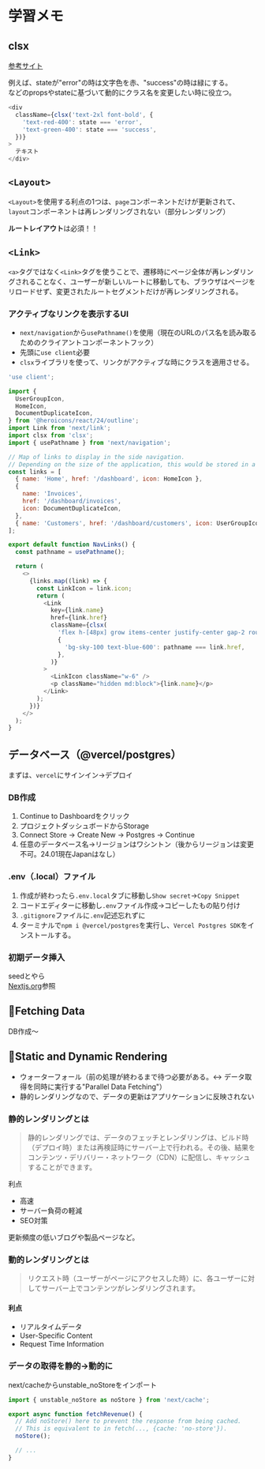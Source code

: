 # 学習メモ

## clsx

[参考サイト]("https://qiita.com/gotomeltdown/items/11bfa9c17cf820eb3ccf")

例えば、stateが"error"の時は文字色を赤、"success"の時は緑にする。  
などのpropsやstateに基づいて動的にクラス名を変更したい時に役立つ。

```javascript
<div
  className={clsx('text-2xl font-bold', {
    'text-red-400': state === 'error',
    'text-green-400': state === 'success',
  })}
>
  テキスト
</div>
```

## `<Layout>`

`<Layout>`を使用する利点の1つは、`page`コンポーネントだけが更新されて、`layout`コンポーネントは再レンダリングされない（部分レンダリング）

**ルートレイアウト**は必須！！

## `<Link>`

`<a>`タグではなく`<Link>`タグを使うことで、遷移時にページ全体が再レンダリングされることなく、ユーザーが新しいルートに移動しても、ブラウザはページをリロードせず、変更されたルートセグメントだけが再レンダリングされる。

### アクティブなリンクを表示するUI

- `next/navigation`から`usePathname()`を使用（現在のURLのパス名を読み取るためのクライアントコンポーネントフック）
- 先頭に`use client`必要
- `clsx`ライブラリを使って、リンクがアクティブな時にクラスを適用させる。

```javascript
'use client';

import {
  UserGroupIcon,
  HomeIcon,
  DocumentDuplicateIcon,
} from '@heroicons/react/24/outline';
import Link from 'next/link';
import clsx from 'clsx';
import { usePathname } from 'next/navigation';

// Map of links to display in the side navigation.
// Depending on the size of the application, this would be stored in a database.
const links = [
  { name: 'Home', href: '/dashboard', icon: HomeIcon },
  {
    name: 'Invoices',
    href: '/dashboard/invoices',
    icon: DocumentDuplicateIcon,
  },
  { name: 'Customers', href: '/dashboard/customers', icon: UserGroupIcon },
];

export default function NavLinks() {
  const pathname = usePathname();

  return (
    <>
      {links.map((link) => {
        const LinkIcon = link.icon;
        return (
          <Link
            key={link.name}
            href={link.href}
            className={clsx(
              'flex h-[48px] grow items-center justify-center gap-2 rounded-md bg-gray-50 p-3 text-sm font-medium hover:bg-sky-100 hover:text-blue-600 md:flex-none md:justify-start md:p-2 md:px-3',
              {
                'bg-sky-100 text-blue-600': pathname === link.href,
              },
            )}
          >
            <LinkIcon className="w-6" />
            <p className="hidden md:block">{link.name}</p>
          </Link>
        );
      })}
    </>
  );
}
```

## データベース（@vercel/postgres）

まずは、`vercel`にサインイン→デプロイ

### DB作成

1. Continue to Dashboardをクリック
2. プロジェクトダッシュボードからStorage
3. Connect Store → Create New → Postgres → Continue
4. 任意のデータベース名→リージョンはワシントン（後からリージョンは変更不可。24.01現在Japanはなし）

### .env（.local）ファイル

1. 作成が終わったら`.env.local`タブに移動し`Show secret`→`Copy Snippet`
2. コードエディターに移動し`.env`ファイル作成→コピーしたもの貼り付け
3. `.gitignore`ファイルに`.env`記述忘れずに
4. ターミナルで`npm i @vercel/postgres`を実行し、`Vercel Postgres SDK`をインストールする。

### 初期データ挿入

seedとやら  
[Nextjs.org](https://nextjs.org/learn/dashboard-app/setting-up-your-database)参照

## 🔰Fetching Data

DB作成〜

## 🔰Static and Dynamic Rendering

- ウォーターフォール（前の処理が終わるまで待つ必要がある。↔︎ データ取得を同時に実行する"Parallel Data Fetching"）
- 静的レンダリングなので、データの更新はアプリケーションに反映されない

### 静的レンダリングとは

> 静的レンダリングでは、データのフェッチとレンダリングは、ビルド時（デプロイ時）または再検証時にサーバー上で行われる。その後、結果をコンテンツ・デリバリー・ネットワーク（CDN）に配信し、キャッシュすることができます。

利点

- 高速
- サーバー負荷の軽減
- SEO対策

更新頻度の低いブログや製品ページなど。

### 動的レンダリングとは

> リクエスト時（ユーザーがページにアクセスした時）に、各ユーザーに対してサーバー上でコンテンツがレンダリングされます。

#### 利点

- リアルタイムデータ
- User-Specific Content
- Request Time Information

### データの取得を静的→動的に

next/cacheからunstable_noStoreをインポート

```javascript
import { unstable_noStore as noStore } from 'next/cache';

export async function fetchRevenue() {
  // Add noStore() here to prevent the response from being cached.
  // This is equivalent to in fetch(..., {cache: 'no-store'}).
  noStore();

  // ...
}
```
